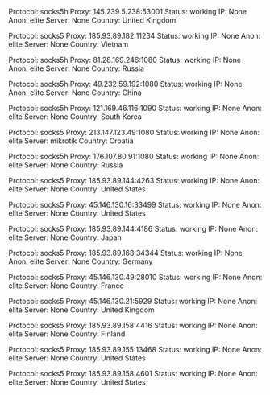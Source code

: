 Protocol: socks5h
Proxy: 145.239.5.238:53001
Status: working
IP: None
Anon: elite
Server: None
Country: United Kingdom

Protocol: socks5
Proxy: 185.93.89.182:11234
Status: working
IP: None
Anon: elite
Server: None
Country: Vietnam

Protocol: socks5h
Proxy: 81.28.169.246:1080
Status: working
IP: None
Anon: elite
Server: None
Country: Russia

Protocol: socks5h
Proxy: 49.232.59.192:1080
Status: working
IP: None
Anon: elite
Server: None
Country: China

Protocol: socks5h
Proxy: 121.169.46.116:1090
Status: working
IP: None
Anon: elite
Server: None
Country: South Korea

Protocol: socks5
Proxy: 213.147.123.49:1080
Status: working
IP: None
Anon: elite
Server: mikrotik
Country: Croatia

Protocol: socks5h
Proxy: 176.107.80.91:1080
Status: working
IP: None
Anon: elite
Server: None
Country: Russia

Protocol: socks5
Proxy: 185.93.89.144:4263
Status: working
IP: None
Anon: elite
Server: None
Country: United States

Protocol: socks5
Proxy: 45.146.130.16:33499
Status: working
IP: None
Anon: elite
Server: None
Country: United States

Protocol: socks5
Proxy: 185.93.89.144:4186
Status: working
IP: None
Anon: elite
Server: None
Country: Japan

Protocol: socks5
Proxy: 185.93.89.168:34344
Status: working
IP: None
Anon: elite
Server: None
Country: Germany

Protocol: socks5
Proxy: 45.146.130.49:28010
Status: working
IP: None
Anon: elite
Server: None
Country: France

Protocol: socks5
Proxy: 45.146.130.21:5929
Status: working
IP: None
Anon: elite
Server: None
Country: United Kingdom

Protocol: socks5
Proxy: 185.93.89.158:4416
Status: working
IP: None
Anon: elite
Server: None
Country: Finland

Protocol: socks5
Proxy: 185.93.89.155:13468
Status: working
IP: None
Anon: elite
Server: None
Country: United States

Protocol: socks5
Proxy: 185.93.89.158:4601
Status: working
IP: None
Anon: elite
Server: None
Country: United States

